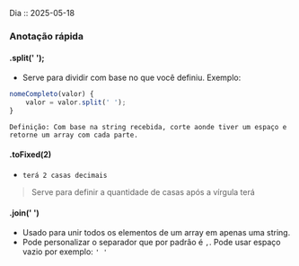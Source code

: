 Dia :: 2025-05-18
### Anotação rápida
#### .split(' ');
- Serve para dividir com base no que você definiu.
	Exemplo:
```js
nomeCompleto(valor) {
	valor = valor.split(' ');
}
```
	Definição: Com base na string recebida, corte aonde tiver um espaço e retorne um array com cada parte.

#### .toFixed(2)
-  `terá 2 casas decimais`
> Serve para definir a quantidade de casas após a vírgula terá

#### .join(' ')
- Usado para unir todos os elementos de um array em apenas uma string.
- Pode personalizar o separador que por padrâo é `,`. Pode usar espaço vazio por exemplo: `' '`